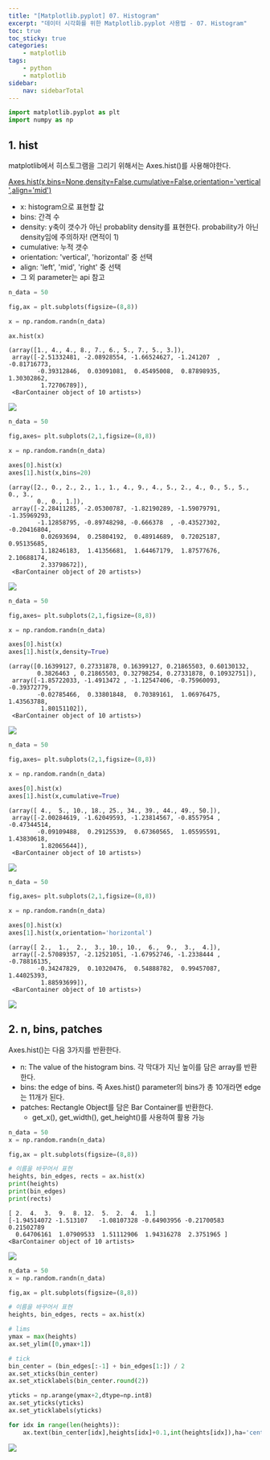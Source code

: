 ```yaml
---
title: "[Matplotlib.pyplot] 07. Histogram"
excerpt: "데이터 시각화를 위한 Matplotlib.pyplot 사용법 - 07. Histogram"
toc: true
toc_sticky: true
categories:
    - matplotlib
tags:
    - python
    - matplotlib
sidebar:
    nav: sidebarTotal
---
```


```python
import matplotlib.pyplot as plt
import numpy as np
```

## 1. hist

matplotlib에서 히스토그램을 그리기 위해서는 Axes.hist()를 사용해야한다.

[Axes.hist(x,bins=None,density=False,cumulative=False,orientation='vertical',align='mid')](https://matplotlib.org/stable/api/_as_gen/matplotlib.axes.Axes.hist.html)

-   x: histogram으로 표현할 값
-   bins: 간격 수
-   density: y축이 갯수가 아닌 probablity density를 표현한다. probability가 아닌 density임에 주의하자! (면적이 1)
-   cumulative: 누적 갯수
-   orientation: 'vertical', 'horizontal' 중 선택
-   align: 'left', 'mid', 'right' 중 선택
-   그 외 parameter는 api 참고

```python
n_data = 50

fig,ax = plt.subplots(figsize=(8,8))

x = np.random.randn(n_data)

ax.hist(x)
```

    (array([1., 4., 4., 8., 7., 6., 5., 7., 5., 3.]),
     array([-2.51332481, -2.08928554, -1.66524627, -1.241207  , -0.81716773,
            -0.39312846,  0.03091081,  0.45495008,  0.87898935,  1.30302862,
             1.72706789]),
     <BarContainer object of 10 artists>)

<img src="/assets/image/matplotlib-pyplot-07_files/matplotlib-pyplot-07_3_1.png">

```python
n_data = 50

fig,axes= plt.subplots(2,1,figsize=(8,8))

x = np.random.randn(n_data)

axes[0].hist(x)
axes[1].hist(x,bins=20)
```

    (array([2., 0., 2., 2., 1., 1., 4., 9., 4., 5., 2., 4., 0., 5., 5., 0., 3.,
            0., 0., 1.]),
     array([-2.28411285, -2.05300787, -1.82190289, -1.59079791, -1.35969293,
            -1.12858795, -0.89748298, -0.666378  , -0.43527302, -0.20416804,
             0.02693694,  0.25804192,  0.48914689,  0.72025187,  0.95135685,
             1.18246183,  1.41356681,  1.64467179,  1.87577676,  2.10688174,
             2.33798672]),
     <BarContainer object of 20 artists>)

<img src="/assets/image/matplotlib-pyplot-07_files/matplotlib-pyplot-07_4_1.png">

```python
n_data = 50

fig,axes= plt.subplots(2,1,figsize=(8,8))

x = np.random.randn(n_data)

axes[0].hist(x)
axes[1].hist(x,density=True)
```

    (array([0.16399127, 0.27331878, 0.16399127, 0.21865503, 0.60130132,
            0.3826463 , 0.21865503, 0.32798254, 0.27331878, 0.10932751]),
     array([-1.85722033, -1.4913472 , -1.12547406, -0.75960093, -0.39372779,
            -0.02785466,  0.33801848,  0.70389161,  1.06976475,  1.43563788,
             1.80151102]),
     <BarContainer object of 10 artists>)

<img src="/assets/image/matplotlib-pyplot-07_files/matplotlib-pyplot-07_5_1.png">

```python
n_data = 50

fig,axes= plt.subplots(2,1,figsize=(8,8))

x = np.random.randn(n_data)

axes[0].hist(x)
axes[1].hist(x,cumulative=True)
```

    (array([ 4.,  5., 10., 18., 25., 34., 39., 44., 49., 50.]),
     array([-2.00284619, -1.62049593, -1.23814567, -0.8557954 , -0.47344514,
            -0.09109488,  0.29125539,  0.67360565,  1.05595591,  1.43830618,
             1.82065644]),
     <BarContainer object of 10 artists>)

<img src="/assets/image/matplotlib-pyplot-07_files/matplotlib-pyplot-07_6_1.png">

```python
n_data = 50

fig,axes= plt.subplots(2,1,figsize=(8,8))

x = np.random.randn(n_data)

axes[0].hist(x)
axes[1].hist(x,orientation='horizontal')
```

    (array([ 2.,  1.,  2.,  3., 10., 10.,  6.,  9.,  3.,  4.]),
     array([-2.57089357, -2.12521051, -1.67952746, -1.2338444 , -0.78816135,
            -0.34247829,  0.10320476,  0.54888782,  0.99457087,  1.44025393,
             1.88593699]),
     <BarContainer object of 10 artists>)

<img src="/assets/image/matplotlib-pyplot-07_files/matplotlib-pyplot-07_7_1.png">

## 2. n, bins, patches

Axes.hist()는 다음 3가지를 반환한다.

-   n: The value of the histogram bins. 각 막대가 지닌 높이를 담은 array를 반환한다.
-   bins: the edge of bins. 즉 Axes.hist() parameter의 bins가 총 10개라면 edge는 11개가 된다.
-   patches: Rectangle Object를 담은 Bar Container를 반환한다.
    -   get_x(), get_width(), get_height()를 사용하여 활용 가능

```python
n_data = 50
x = np.random.randn(n_data)

fig,ax = plt.subplots(figsize=(8,8))

# 이름을 바꾸어서 표현
heights, bin_edges, rects = ax.hist(x)
print(heights)
print(bin_edges)
print(rects)
```

    [ 2.  4.  3.  9.  8. 12.  5.  2.  4.  1.]
    [-1.94514072 -1.513107   -1.08107328 -0.64903956 -0.21700583  0.21502789
      0.64706161  1.07909533  1.51112906  1.94316278  2.3751965 ]
    <BarContainer object of 10 artists>

<img src="/assets/image/matplotlib-pyplot-07_files/matplotlib-pyplot-07_9_1.png">

```python
n_data = 50
x = np.random.randn(n_data)

fig,ax = plt.subplots(figsize=(8,8))

# 이름을 바꾸어서 표현
heights, bin_edges, rects = ax.hist(x)

# lims
ymax = max(heights)
ax.set_ylim([0,ymax+1])

# tick
bin_center = (bin_edges[:-1] + bin_edges[1:]) / 2
ax.set_xticks(bin_center)
ax.set_xticklabels(bin_center.round(2))

yticks = np.arange(ymax+2,dtype=np.int8)
ax.set_yticks(yticks)
ax.set_yticklabels(yticks)

for idx in range(len(heights)):
    ax.text(bin_center[idx],heights[idx]+0.1,int(heights[idx]),ha='center')
```

<img src="/assets/image/matplotlib-pyplot-07_files/matplotlib-pyplot-07_10_0.png">
